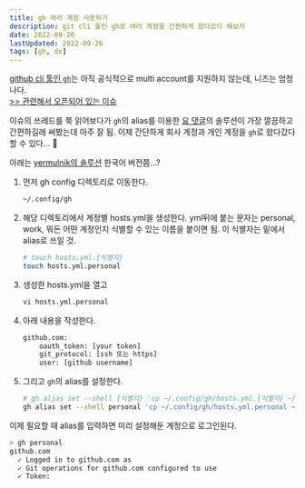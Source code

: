 ```yaml
---
title: gh 여러 계정 사용하기
description: git cli 툴인 gh로 여러 계정을 간편하게 왔다갔다 해보자
date: 2022-09-26
lastUpdated: 2022-09-26
tags: [gh, dx]
---
```


[github cli 툴인 `gh`](https://cli.github.com/)는 아직 공식적으로 multi account를 지원하지 않는데, 니즈는 엄청나다.  
[>> 관련해서 오픈되어 있는 이슈](https://github.com/cli/cli/issues/326)

이슈의 쓰레드를 쭉 읽어보다가 `gh`의 alias를 이용한 [요 댓글](https://github.com/cli/cli/issues/326#issuecomment-1095018771)의 솔루션이 가장 깔끔하고 간편하길래 써봤는데 아주 잘 됨. 이제 간단하게 회사 계정과 개인 계정을 `gh`로 왔다갔다 할 수 있다... 🥹

아래는 [yermulnik의 솔루션](https://gist.github.com/yermulnik/017837c01879ed3c7489cc7cf749ae47) 한국어 버전쯤...?

1. 먼저 gh config 디렉토리로 이동한다.

   ```sh
   ~/.config/gh
   ```

2. 해당 디렉토리에서 계정별 hosts.yml을 생성한다.
   yml뒤에 붙는 문자는 personal, work, 뭐든 어떤 계정인지 식별할 수 있는 이름을 붙이면 됨. 이 식별자는 밑에서 alias로 쓰일 것.
   ```sh
   # touch hosts.yml.{식별자}
   touch hosts.yml.personal
   ```
3. 생성한 hosts.yml을 열고
   ```sh
   vi hosts.yml.personal
   ```
4. 아래 내용을 작성한다.
   ```sh
   github.com:
       oauth_token: [your token]
       git_protocol: [ssh 또는 https]
       user: [github username]
   ```
5. 그리고 `gh`의 alias를 설정한다.
   ```sh
   # gh alias set --shell {식별자} 'cp ~/.config/gh/hosts.yml.{식별자} ~/.config/gh/hosts.yml && gh auth status'
   gh alias set --shell personal 'cp ~/.config/gh/hosts.yml.personal ~/.config/gh/hosts.yml && gh auth status'
   ```

이제 필요할 때 alias를 입력하면 미리 설정해둔 계정으로 로그인된다.

```sh
> gh personal
github.com
  ✓ Logged in to github.com as
  ✓ Git operations for github.com configured to use
  ✓ Token:
```
